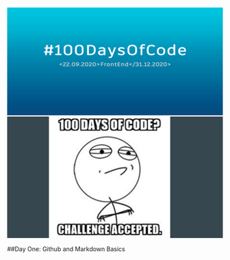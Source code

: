 ![100DaysofCode](tw100days.jpg)
![challenge](challenge_acepted.jpg)

##Day One: Github and Markdown Basics